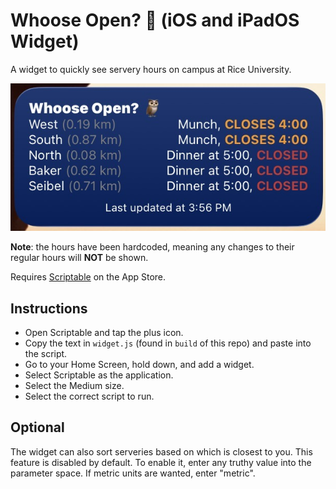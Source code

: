 # Whoose Open? 🦉 (iOS and iPadOS Widget)
A widget to quickly see servery hours on campus at Rice University.

![Preview](assets/preview.jpg)

<b>Note</b>: the hours have been hardcoded, meaning any changes to their regular hours will <b>NOT</b> be shown.

Requires <a href="https://scriptable.app/">Scriptable</a> on the App Store.

## Instructions
- Open Scriptable and tap the plus icon.
- Copy the text in `widget.js` (found in `build` of this repo) and paste into the script.
- Go to your Home Screen, hold down, and add a widget.
- Select Scriptable as the application.
- Select the Medium size.
- Select the correct script to run.

## Optional
The widget can also sort serveries based on which is closest to you. This feature is disabled by default. To enable it, enter any truthy value into the parameter space. If metric units are wanted, enter "metric".